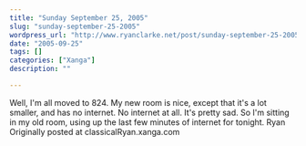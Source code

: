 ```yaml
---
title: "Sunday September 25, 2005"
slug: "sunday-september-25-2005"
wordpress_url: "http://www.ryanclarke.net/post/sunday-september-25-2005/"
date: "2005-09-25"
tags: []
categories: ["Xanga"]
description: ""

---
```


Well, I'm all moved to 824. My new room is nice, except that it's a lot smaller, and has no internet. No internet at all. It's pretty sad.
 So I'm sitting in my old room, using up the last few minutes of internet for tonight.
 Ryan
Originally posted at classicalRyan.xanga.com
